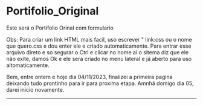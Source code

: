 # Portifolio_Original
 Este será o Portifolio Orinal com formulario

 Obs: Para criar um link HTML mais facil, uso escrever " link:css ou o nome que quero.css e dou enter ele e criado automaticamente.
 Para entrar esse arquivo direto e so segurar o Ctrl e clicar no nome ai o sitema diz que ele não exite, damos Ok e ele sera
 criado no menu lateral e já aberto para uso altomaticamente.

 Bem, entre ontem e hoje dia 04/11/2023, finalizei a primeira pagina deixando tudo prontinho para ir para proxima etapa.
 Amnhã domigo dia 05, darei inicio novamente.

 ----------------------------------------------------------------------------------------------------------------------------
